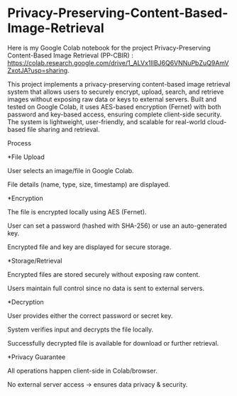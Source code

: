 # Privacy-Preserving-Content-Based-Image-Retrieval
Here is my Google Colab notebook for the project Privacy-Preserving Content-Based Image Retrieval (PP-CBIR) : https://colab.research.google.com/drive/1_ALVx1IlBJ6Q6VNNuPbZuQ9AmVZxotJA?usp=sharing.

This project implements a privacy-preserving content-based image retrieval system that allows users to securely encrypt, upload, search, and retrieve images without exposing raw data or keys to external servers. Built and tested on Google Colab, it uses AES-based encryption (Fernet) with both password and key-based access, ensuring complete client-side security. The system is lightweight, user-friendly, and scalable for real-world cloud-based file sharing and retrieval.

Process

*File Upload

User selects an image/file in Google Colab.

File details (name, type, size, timestamp) are displayed.

*Encryption

The file is encrypted locally using AES (Fernet).

User can set a password (hashed with SHA-256) or use an auto-generated key.

Encrypted file and key are displayed for secure storage.

*Storage/Retrieval

Encrypted files are stored securely without exposing raw content.

Users maintain full control since no data is sent to external servers.

*Decryption

User provides either the correct password or secret key.

System verifies input and decrypts the file locally.

Successfully decrypted file is available for download or further retrieval.

*Privacy Guarantee

All operations happen client-side in Colab/browser.

No external server access → ensures data privacy & security.
